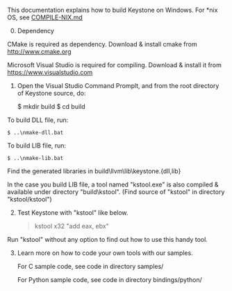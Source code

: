 This documentation explains how to build Keystone on Windows.
For *nix OS, see [COMPILE-NIX.md](COMPILE-NIX.md)


0. Dependency

CMake is required as dependency.
Download & install cmake from http://www.cmake.org

Microsoft Visual Studio is required for compiling. Download & install it from 
https://www.visualstudio.com


1. Open the Visual Studio Command Promplt, and from the root directory
  of Keystone source, do:

    $ mkdir build
    $ cd build

  To build DLL file, run:

    $ ..\nmake-dll.bat

  To build LIB file, run:

    $ ..\nmake-lib.bat

  Find the generated libraries in build\llvm\lib\keystone.{dll,lib}
  
  In the case you build LIB file, a tool named "kstool.exe" is also
  compiled & available under directory "build\kstool".
  (Find source of "kstool" in directory "kstool/kstool")


2. Test Keystone with "kstool" like below.

    > kstool x32 "add eax, ebx"

  Run "kstool" without any option to find out how to use this handy tool.


3. Learn more on how to code your own tools with our samples.

   For C sample code, see code in directory samples/

   For Python sample code, see code in directory bindings/python/
